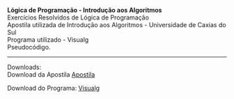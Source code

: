 <b>Lógica de Programação - Introdução aos Algoritmos</b></br>
Exercícios Resolvidos de Lógica de Programação</br>
Apostila utilizada de Introdução aos Algoritmos - Universidade de Caxias do Sul</br>
Programa utilizado - Visualg</br>
Pseudocódigo.</br>
<hr> 
Downloads:</br>
Download da Apostila <a href="https://github.com/maisonsouza/logicadeprogramacao/raw/master/Introdu%C3%A7%C3%A3o%20aos%20Algoritmos/Apostila%20de%20Introdu%C3%A7%C3%A3o%20aos%20Algoritmos.pdf"> Apostila</a>

Download do Programa: <a href="http://goo.gl/yJGDos"> Visualg </a>
